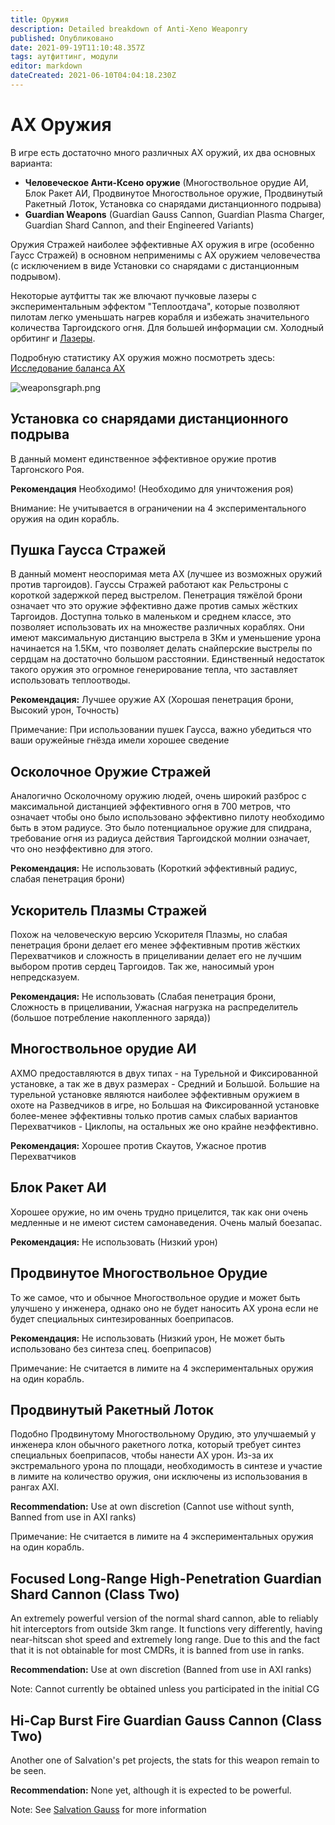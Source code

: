 ```yaml
---
title: Оружия
description: Detailed breakdown of Anti-Xeno Weaponry
published: Опубликовано
date: 2021-09-19T11:10:48.357Z
tags: аутфиттинг, модули
editor: markdown
dateCreated: 2021-06-10T04:04:18.230Z
---
```


# АХ Оружия
В игре есть достаточно много различных АХ оружий, их два основных варианта:

- **Человеческое Анти-Ксено оружие** (Многоствольное орудие АИ, Блок Ракет АИ, Продвинутое Многоствольное оружие, Продвинутый Ракетный Лоток, Установка со снарядами дистанционного подрыва)
- **Guardian Weapons** (Guardian Gauss Cannon, Guardian Plasma Charger, Guardian Shard Cannon, and their Engineered Variants)

Оружия Стражей наиболее эффективные АХ оружия в игре (особенно Гаусс Стражей) в основном неприменимы с АХ оружием человечества (с исключением в виде Установки со снарядами с дистанционным подрывом).

Некоторые аутфитты так же влючают пучковые лазеры с экспериментальным эффектом "Теплоотдача", которые позволяют пилотам легко уменьшать нагрев корабля и избежать значительного количества Таргоидского огня. Для большей информации см. Холодный орбитинг и [Лазеры](/en/lasers).

Подробную статистику АХ оружия можно посмотреть здесь: [Исследование баланса АХ](https://docs.google.com/spreadsheets/d/1kNZwBn16nYcrqpaua08VQb_ea3PF9SYcO-1IWivPZsA/edit#gid=1860633931)

![weaponsgraph.png](/img/weaponsgraph.png)

## Установка со снарядами дистанционного подрыва

В данный момент единственное эффективное оружие против Таргонского Роя.

**Рекомендация** Необходимо! (Необходимо для уничтожения роя)

Внимание: Не учитывается в ограничении на 4 экспериментального оружия на один корабль.

## Пушка Гаусса Стражей

В данный момент неоспоримая мета АХ (лучшее из возможных оружий против таргоидов). Гауссы Стражей работают как Рельстроны с короткой задержкой перед выстрелом. Пенетрация тяжёлой брони означает что это оружие эффективно даже против самых жёстких Таргоидов. Доступна только в маленьком и среднем классе, это позволяет использовать их на множестве различных кораблях. Они имеют максимальную дистанцию выстрела в 3Км и уменьшение урона начинается на 1.5Км, что позволяет делать снайперские выстрелы по сердцам на достаточно большом расстоянии. Единственный недостаток такого оружия это огромное генерирование тепла, что заставляет использовать теплоотводы.

**Рекомендация:** Лучшее оружие AX (Хорошая пенетрация брони, Высокий урон, Точность)

Примечание: При использовании пушек Гаусса, важно убедиться что ваши оружейные гнёзда имели хорошее сведение

## Осколочное Оружие Стражей

Аналогично Осколочному оружию людей, очень широкий разброс с максимальной дистанцией эффективного огня в 700 метров, что означает чтобы оно было использовано эффективно пилоту необходимо быть в этом радиусе. Это было потенциальное оружие для спидрана, требование огня из радиуса действия Таргоидской молнии означает, что оно неэффективно для этого.

**Рекомендация:** Не использовать (Короткий эффективный радиус, слабая пенетрация брони)

## Ускоритель Плазмы Стражей

Похож на человеческую версию Ускорителя Плазмы, но слабая пенетрация брони делает его менее эффективным против жёстких Перехватчиков и сложность в прицеливании делает его не лучшим выбором против сердец Таргоидов. Так же, наносимый урон непредсказуем.

**Рекомендация:** Не использовать (Слабая пенетрация брони, Сложность в прицеливании, Ужасная нагрузка на распределитель (большое потребление накопленного заряда))

## Многоствольное орудие АИ

АХМО предоставляются в двух типах - на Турельной и Фиксированной установке, а так же в двух размерах - Средний и Большой. Большие на турельной установке являются наиболее эффективным оружием в охоте на Разведчиков в игре, но Большая на Фиксированной установке более-менее эффективны только против самых слабых вариантов Перехватчиков - Циклопы, на остальных же оно крайне неэффективно.

**Рекомендация:** Хорошее против Скаутов, Ужасное против Перехватчиков

## Блок Ракет АИ

Хорошее оружие, но им очень трудно прицелится, так как они очень медленные и не имеют систем самонаведения. Очень малый боезапас.

**Рекомендация:** Не использовать (Низкий урон)

## Продвинутое Многоствольное Орудие

То же самое, что и обычное Многоствольное орудие и может быть улучшено у инженера, однако оно не будет наносить АХ урона если не будет специальных синтезированных боеприпасов.

**Рекомендация:** Не использовать (Низкий урон, Не может быть использовано без синтеза спец. боеприпасов)

Примечание: Не считается в лимите на 4 экспериментальных оружия на один корабль.

## Продвинутый Ракетный Лоток

Подобно Продвинутому Многоствольному Орудию, это улучшаемый у инженера клон обычного ракетного лотка, который требует синтез специальных боеприпасов, чтобы нанести АХ урон. Из-за их экстремального урона по площади, необходимость в синтезе и участие в лимите на количество оружия, они исключены из использования в рангах AXI.

**Recommendation:** Use at own discretion (Cannot use without synth, Banned from use in AXI ranks)

Примечание: Не считается в лимите на 4 экспериментальных оружия на один корабль.

## Focused Long-Range High-Penetration Guardian Shard Cannon (Class Two)

An extremely powerful version of the normal shard cannon, able to reliably hit interceptors from outside 3km range. It functions very differently, having near-hitscan shot speed and extremely long range. Due to this and the fact that it is not obtainable for most CMDRs, it is banned from use in ranks.

**Recommendation:** Use at own discretion (Banned from use in AXI ranks)

Note: Cannot currently be obtained unless you participated in the initial CG

## Hi-Cap Burst Fire Guardian Gauss Cannon (Class Two)

Another one of Salvation's pet projects, the stats for this weapon remain to be seen.

**Recommendation:** None yet, although it is expected to be powerful.

Note: See [Salvation Gauss](https://wiki.antixenoinitiative.com/es/salvation-gauss) for more information

